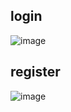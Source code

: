 ## login
![image](https://github.com/OmegaTroy/login-css/assets/57204144/52490753-ab7e-4af4-9f45-02702c0a9efd)
## register
![image](https://github.com/OmegaTroy/login-css/assets/57204144/b6f1245b-81ca-474d-84de-9da9070b2f79)

